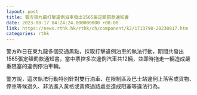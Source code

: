 ```yaml
---
layout: post
title: 警方東九龍打擊違例泊車發出1565張定額罰款通知書
date: 2023-08-17 04:24:24.000000000 +08:00
link: https://news.rthk.hk/rthk/ch/component/k2/1713798-20230817.htm
categories: rthk
---
```


警方昨日在東九龍多個交通黑點，採取打擊違例泊車的執法行動，期間共發出1565張定額罰款通知書，當中票控多次違例汽車共12輛，並即時拖走一輛造成嚴重阻塞的違例停泊車輛。

警方說，這次執法行動特別針對雙行泊車、在限制區及巴士站違例上落客或貨物、停車等候過久、非法進入黃格或黃條過路處並造成阻塞等違法行為。
